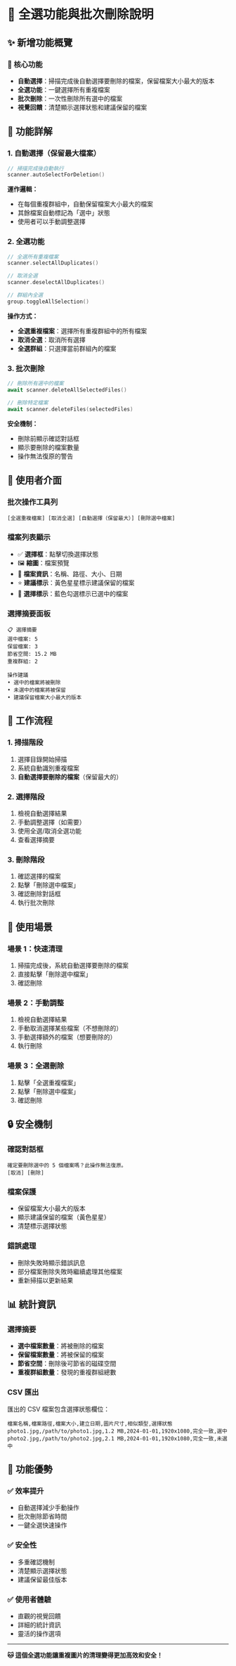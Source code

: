 # 🎯 全選功能與批次刪除說明

## ✨ 新增功能概覽

### 🎯 核心功能
- **自動選擇**：掃描完成後自動選擇要刪除的檔案，保留檔案大小最大的版本
- **全選功能**：一鍵選擇所有重複檔案
- **批次刪除**：一次性刪除所有選中的檔案
- **視覺回饋**：清楚顯示選擇狀態和建議保留的檔案

## 🔧 功能詳解

### 1. 自動選擇（保留最大檔案）
```swift
// 掃描完成後自動執行
scanner.autoSelectForDeletion()
```

**運作邏輯：**
- 在每個重複群組中，自動保留檔案大小最大的檔案
- 其餘檔案自動標記為「選中」狀態
- 使用者可以手動調整選擇

### 2. 全選功能
```swift
// 全選所有重複檔案
scanner.selectAllDuplicates()

// 取消全選
scanner.deselectAllDuplicates()

// 群組內全選
group.toggleAllSelection()
```

**操作方式：**
- **全選重複檔案**：選擇所有重複群組中的所有檔案
- **取消全選**：取消所有選擇
- **全選群組**：只選擇當前群組內的檔案

### 3. 批次刪除
```swift
// 刪除所有選中的檔案
await scanner.deleteAllSelectedFiles()

// 刪除特定檔案
await scanner.deleteFiles(selectedFiles)
```

**安全機制：**
- 刪除前顯示確認對話框
- 顯示要刪除的檔案數量
- 操作無法復原的警告

## 🎨 使用者介面

### 批次操作工具列
```
[全選重複檔案] [取消全選] [自動選擇（保留最大）] [刪除選中檔案]
```

### 檔案列表顯示
- ✅ **選擇框**：點擊切換選擇狀態
- 🖼️ **縮圖**：檔案預覽
- 📝 **檔案資訊**：名稱、路徑、大小、日期
- ⭐ **建議標示**：黃色星星標示建議保留的檔案
- 🔵 **選擇標示**：藍色勾選標示已選中的檔案

### 選擇摘要面板
```
📋 選擇摘要
選中檔案: 5
保留檔案: 3
節省空間: 15.2 MB
重複群組: 2

操作建議
• 選中的檔案將被刪除
• 未選中的檔案將被保留
• 建議保留檔案大小最大的版本
```

## 🔄 工作流程

### 1. 掃描階段
1. 選擇目錄開始掃描
2. 系統自動識別重複檔案
3. **自動選擇要刪除的檔案**（保留最大的）

### 2. 選擇階段
1. 檢視自動選擇結果
2. 手動調整選擇（如需要）
3. 使用全選/取消全選功能
4. 查看選擇摘要

### 3. 刪除階段
1. 確認選擇的檔案
2. 點擊「刪除選中檔案」
3. 確認刪除對話框
4. 執行批次刪除

## 🎯 使用場景

### 場景 1：快速清理
1. 掃描完成後，系統自動選擇要刪除的檔案
2. 直接點擊「刪除選中檔案」
3. 確認刪除

### 場景 2：手動調整
1. 檢視自動選擇結果
2. 手動取消選擇某些檔案（不想刪除的）
3. 手動選擇額外的檔案（想要刪除的）
4. 執行刪除

### 場景 3：全選刪除
1. 點擊「全選重複檔案」
2. 點擊「刪除選中檔案」
3. 確認刪除

## 🔒 安全機制

### 確認對話框
```
確定要刪除選中的 5 個檔案嗎？此操作無法復原。
[取消] [刪除]
```

### 檔案保護
- 保留檔案大小最大的版本
- 顯示建議保留的檔案（黃色星星）
- 清楚標示選擇狀態

### 錯誤處理
- 刪除失敗時顯示錯誤訊息
- 部分檔案刪除失敗時繼續處理其他檔案
- 重新掃描以更新結果

## 📊 統計資訊

### 選擇摘要
- **選中檔案數量**：將被刪除的檔案
- **保留檔案數量**：將被保留的檔案
- **節省空間**：刪除後可節省的磁碟空間
- **重複群組數量**：發現的重複群組總數

### CSV 匯出
匯出的 CSV 檔案包含選擇狀態欄位：
```csv
檔案名稱,檔案路徑,檔案大小,建立日期,圖片尺寸,相似類型,選擇狀態
photo1.jpg,/path/to/photo1.jpg,1.2 MB,2024-01-01,1920x1080,完全一致,選中
photo2.jpg,/path/to/photo2.jpg,2.1 MB,2024-01-01,1920x1080,完全一致,未選中
```

## 🎉 功能優勢

### ✅ 效率提升
- 自動選擇減少手動操作
- 批次刪除節省時間
- 一鍵全選快速操作

### ✅ 安全性
- 多重確認機制
- 清楚顯示選擇狀態
- 建議保留最佳版本

### ✅ 使用者體驗
- 直觀的視覺回饋
- 詳細的統計資訊
- 靈活的操作選項

---

**🐱 這個全選功能讓重複圖片的清理變得更加高效和安全！** 